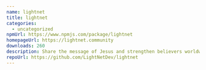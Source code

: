 ```yaml
---
name: lightnet
title: lightnet
categories:
  - uncategorized
npmUrl: https://www.npmjs.com/package/lightnet
homepageUrl: https://lightnet.community
downloads: 260
description: Share the message of Jesus and strengthen believers worldwide.
repoUrl: https://github.com/LightNetDev/lightnet
---
```

